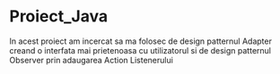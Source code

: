 # Proiect_Java
In acest proiect am incercat sa ma folosec de design patternul Adapter creand o interfata mai prietenoasa cu utilizatorul si de design patternul Observer prin adaugarea Action Listenerului
